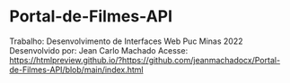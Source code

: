 # Portal-de-Filmes-API
Trabalho: Desenvolvimento de Interfaces Web Puc Minas 2022
Desenvolvido por: Jean Carlo Machado
Acesse: https://htmlpreview.github.io/?https://github.com/jeanmachadocx/Portal-de-Filmes-API/blob/main/index.html
